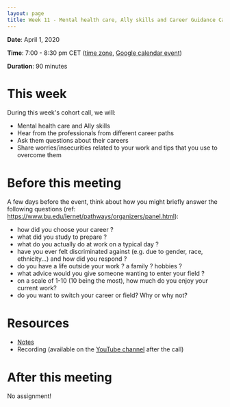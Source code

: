```yaml
---
layout: page
title: Week 11 - Mental health care, Ally skills and Career Guidance Call
---
```


**Date**: April 1, 2020

**Time**: 7:00 - 8:30 pm CET ([time zone](https://arewemeetingyet.com/Berlin/2020-04-01/19:00/OLS-1%20(Optional)%20Cohort%20Call%20(Week%2011)), [Google calendar event](https://calendar.google.com/event?action=TEMPLATE&tmeid=MG1ra3N1cmlzM2ZobHVkOWo2YTc5cThodm8gbjNycWh2dWZmMDVvamtsMG9wZnN2aDQ5ZmtAZw&tmsrc=n3rqhvuff05ojkl0opfsvh49fk%40group.calendar.google.com))

**Duration**: 90 minutes

# This week

During this week's cohort call, we will:
- Mental health care and Ally skills
- Hear from the professionals from different career paths
- Ask them questions about their careers
- Share worries/insecurities related to your work and tips that you use to overcome them

# Before this meeting

A few days before the event, think about how you might briefly answer the following questions (ref: https://www.bu.edu/lernet/pathways/organizers/panel.html):
- how did you choose your career ?
- what did you study to prepare ?
- what do you actually do at work on a typical day ?
- have you ever felt discriminated against (e.g. due to gender, race, ethnicity...) and how did you respond ?
- do you have a life outside your work ? a family ? hobbies ?
- what advice would you give someone wanting to enter your field ?
- on a scale of 1-10 (10 being the most), how much do you enjoy your current work?
- do you want to switch your career or field? Why or why not?

# Resources

- [Notes](https://docs.google.com/document/d/1kKXcwsVRnM05W4ZWfGwnaTJlLXvqnP7JVCOpqcvo6vU/edit)
- Recording (available on the [YouTube channel](https://www.youtube.com/channel/UCs12-ZgnDJOWIWN3Vo1XHXA/) after the call)

# After this meeting

No assignment!
